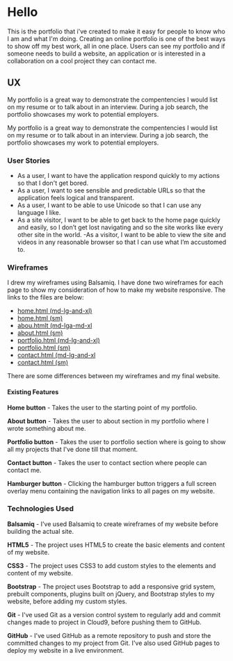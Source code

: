 
# Hello


 This is the portfolio  that  i've created  to make it easy for people to know who  I am and what I'm doing. Creating an online portfolio is one of the best ways to show off my best work, all in one place. Users can see my portfolio and if someone needs to build a website, an application or is interested in a collaboration on a cool project they can contact me.

## UX


My portfolio is a great way to demonstrate the compentencies I would list on my resume or to talk about in an interview. During a job search, the portfolio showcases my work to potential employers. 


My portfolio is a great way to demonstrate the compentencies I would list on my resume or to talk about in an interview. During a job search, the portfolio showcases my work to potential employers. 


### User Stories



- As a user, I want to have the application respond quickly to my actions so that I don't get bored. 
- As a user, I want to see sensible and predictable URLs so that the application feels logical and transparent. 
- As a user, I want to be able to use Unicode so that I can use any language I like.  
- As a site visitor, I want to be able to get back to the home page quickly and easily, so I don’t get lost navigating
and so the site works like every other site in the world.
-As a visitor, I want to be able to view the site and videos in any reasonable browser so that I can use what I’m
accustomed to. 


### Wireframes


I drew my wireframes using Balsamiq. I have done two wireframes for each page to show my consideration of how to make my website responsive. The links to the files are below:

- [home.html (md-lg-and-xl)](https://github.com/PelteaLeonard/Portfolio/blob/master/static/wireframes/home(md-lg-and-xl).png)
- [home.html (sm)](https://github.com/PelteaLeonard/Portfolio/blob/master/static/wireframes/home(sm).png)
- [abou.htmlt (md-lga-md-xl](https://github.com/PelteaLeonard/Portfolio/blob/master/static/wireframes/about(md-lga-md-xl).png)
- [about.html (sm)](https://github.com/PelteaLeonard/Portfolio/blob/master/static/wireframes/about(sm).png)
- [portfolio.html (md-lg-and-xl)](https://github.com/PelteaLeonard/Portfolio/blob/master/static/wireframes/portfolio(md-lg-and-xl).png)
- [portfolio.html (sm)](https://github.com/PelteaLeonard/Portfolio/blob/master/static/wireframes/portfolio(sm).png)
- [contact.html (md-lg-and-xl](https://github.com/PelteaLeonard/Portfolio/blob/master/static/wireframes/contact(md-lg-and-xl).png)
- [contact.html (sm)](https://github.com/PelteaLeonard/Portfolio/blob/master/static/wireframes/contact(sm).png)

There are some differences between my wireframes and my final website.

#### Existing Features

**Home button** - Takes the user to the starting point of my portfolio.

**About button** - Takes the user to about section in my portfolio where I wrote something about me.

**Portfolio button** - Takes the user to portfolio section where is going to show all my projects that I've done till that moment.

**Contact button** - Takes the user to contact section where people  can contact me.

**Hamburger button** - Clicking the hamburger button triggers a full screen overlay menu containing the navigation links to all pages on my website.

### Technologies Used
**Balsamiq** - I've used Balsamiq to create wireframes of my website before building the actual site.

**HTML5** - The project uses HTML5 to create the basic elements and content of my website.

**CSS3** - The project uses CSS3 to add custom styles to the elements and content of my website.

**Bootstrap** - The project uses Bootstrap to add a responsive grid system, prebuilt components, plugins built on jQuery, and Bootstrap styles to my website, before adding my custom styles.

**Git**  - I've used Git as a version control system to regularly add and commit changes made to project in Cloud9, before pushing them to GitHub.

**GitHub** - I've used GitHub as a remote repository to push and store the committed changes to my project from Git. I've also used GitHub pages to deploy my website in a live environment.
